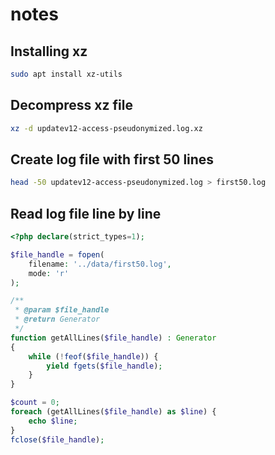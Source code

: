 # notes
## Installing xz
```bash
sudo apt install xz-utils
```
## Decompress xz file
```bash
xz -d updatev12-access-pseudonymized.log.xz
```
## Create log file with first 50 lines
```bash
head -50 updatev12-access-pseudonymized.log > first50.log
```
## Read log file line by line
```php
<?php declare(strict_types=1);

$file_handle = fopen(
    filename: '../data/first50.log',
    mode: 'r'
);

/**
 * @param $file_handle
 * @return Generator
 */
function getAllLines($file_handle) : Generator
{
    while (!feof($file_handle)) {
        yield fgets($file_handle);
    }
}

$count = 0;
foreach (getAllLines($file_handle) as $line) {
    echo $line;
}
fclose($file_handle);
```